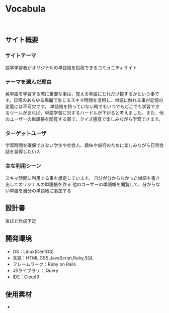 # Vocabula
​
## サイト概要
### サイトテーマ
語学学習者がオリジナルの単語帳を投稿できるコミュニティサイト
​
### テーマを選んだ理由
英単語を学習する際に重要な事は、覚える単語にどれだけ接するかという事です。日常のあらゆる場面で生じるスキマ時間を活用し、単語に触れる事が記憶の定着には不可欠です。
単語帳を持っていない時でもいつでもどこでも学習できるツールがあれば、単語学習に対するハードルが下がると考えました。また、他のユーザーの単語帳を閲覧する事で、クイズ感覚で楽しみながら学習できます。
​
### ターゲットユーザ
学習時間を確保できない学生や社会人、趣味や旅行のために楽しみながら日常会話を習得したい人
​
### 主な利用シーン
スキマ時間に利用する事を想定しています。
自分が分からなかった単語を書き出してオリジナルの単語帳を作る
他のユーザーの単語帳を閲覧して、分からない単語を自分の単語帳に追加する
​
## 設計書
後ほど作成予定
​
## 開発環境
- OS：Linux(CentOS)
- 言語：HTML,CSS,JavaScript,Ruby,SQL
- フレームワーク：Ruby on Rails
- JSライブラリ：jQuery
- IDE：Cloud9
​
## 使用素材
- 